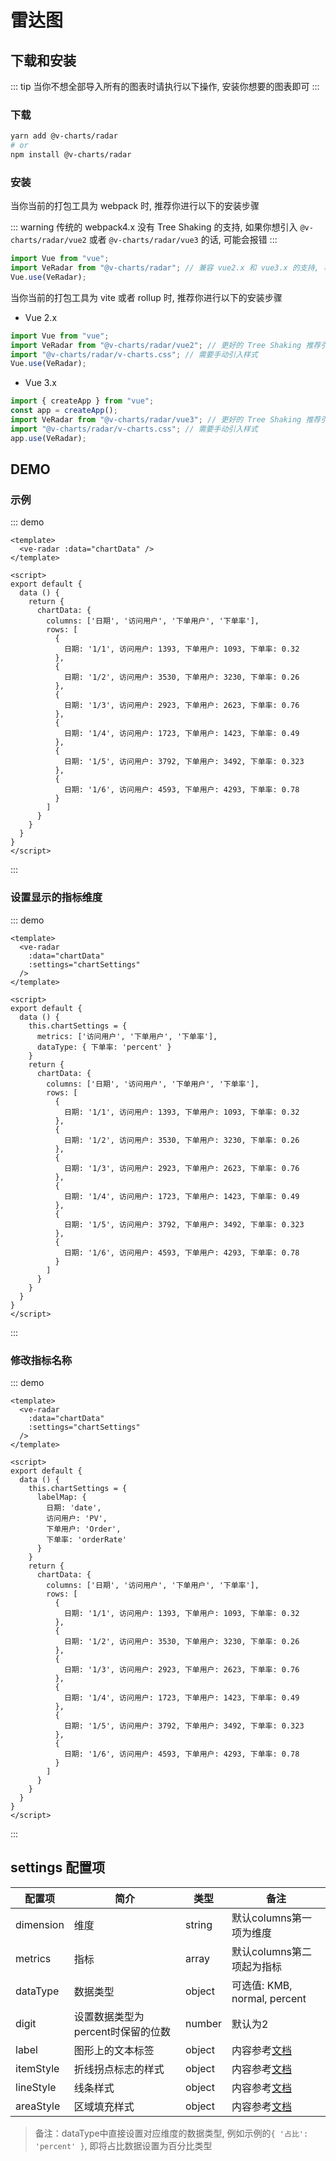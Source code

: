 # 雷达图

## 下载和安装

::: tip 
当你不想全部导入所有的图表时请执行以下操作, 安装你想要的图表即可 
:::

### 下载

```bash
yarn add @v-charts/radar
# or
npm install @v-charts/radar
```

### 安装

当你当前的打包工具为 webpack 时, 推荐你进行以下的安装步骤

::: warning
传统的 webpack4.x 没有 Tree Shaking 的支持, 如果你想引入 `@v-charts/radar/vue2` 或者 `@v-charts/radar/vue3` 的话, 可能会报错
:::

```javascript
import Vue from "vue";
import VeRadar from "@v-charts/radar"; // 兼容 vue2.x 和 vue3.x 的支持, 将会自动加载支持 vue2.x 的支持包或者支持 vue3.x 的支持包
Vue.use(VeRadar);
```

当你当前的打包工具为 vite 或者 rollup 时, 推荐你进行以下的安装步骤

- Vue 2.x

```javascript
import Vue from "vue";
import VeRadar from "@v-charts/radar/vue2"; // 更好的 Tree Shaking 推荐引入 vue2.x 的专属支持包
import "@v-charts/radar/v-charts.css"; // 需要手动引入样式
Vue.use(VeRadar);
```

- Vue 3.x

```javascript
import { createApp } from "vue";
const app = createApp();
import VeRadar from "@v-charts/radar/vue3"; // 更好的 Tree Shaking 推荐引入 vue3.x 的专属支持包
import "@v-charts/radar/v-charts.css"; // 需要手动引入样式
app.use(VeRadar);
```

## DEMO

### 示例

::: demo

```vue
<template>
  <ve-radar :data="chartData" />
</template>

<script>
export default {
  data () {
    return {
      chartData: {
        columns: ['日期', '访问用户', '下单用户', '下单率'],
        rows: [
          {
            日期: '1/1', 访问用户: 1393, 下单用户: 1093, 下单率: 0.32
          },
          {
            日期: '1/2', 访问用户: 3530, 下单用户: 3230, 下单率: 0.26
          },
          {
            日期: '1/3', 访问用户: 2923, 下单用户: 2623, 下单率: 0.76
          },
          {
            日期: '1/4', 访问用户: 1723, 下单用户: 1423, 下单率: 0.49
          },
          {
            日期: '1/5', 访问用户: 3792, 下单用户: 3492, 下单率: 0.323
          },
          {
            日期: '1/6', 访问用户: 4593, 下单用户: 4293, 下单率: 0.78
          }
        ]
      }
    }
  }
}
</script>
```

:::

### 设置显示的指标维度

::: demo

```vue
<template>
  <ve-radar
    :data="chartData"
    :settings="chartSettings"
  />
</template>

<script>
export default {
  data () {
    this.chartSettings = {
      metrics: ['访问用户', '下单用户', '下单率'],
      dataType: { 下单率: 'percent' }
    }
    return {
      chartData: {
        columns: ['日期', '访问用户', '下单用户', '下单率'],
        rows: [
          {
            日期: '1/1', 访问用户: 1393, 下单用户: 1093, 下单率: 0.32
          },
          {
            日期: '1/2', 访问用户: 3530, 下单用户: 3230, 下单率: 0.26
          },
          {
            日期: '1/3', 访问用户: 2923, 下单用户: 2623, 下单率: 0.76
          },
          {
            日期: '1/4', 访问用户: 1723, 下单用户: 1423, 下单率: 0.49
          },
          {
            日期: '1/5', 访问用户: 3792, 下单用户: 3492, 下单率: 0.323
          },
          {
            日期: '1/6', 访问用户: 4593, 下单用户: 4293, 下单率: 0.78
          }
        ]
      }
    }
  }
}
</script>
```

:::

### 修改指标名称

::: demo

```vue
<template>
  <ve-radar
    :data="chartData"
    :settings="chartSettings"
  />
</template>

<script>
export default {
  data () {
    this.chartSettings = {
      labelMap: {
        日期: 'date',
        访问用户: 'PV',
        下单用户: 'Order',
        下单率: 'orderRate'
      }
    }
    return {
      chartData: {
        columns: ['日期', '访问用户', '下单用户', '下单率'],
        rows: [
          {
            日期: '1/1', 访问用户: 1393, 下单用户: 1093, 下单率: 0.32
          },
          {
            日期: '1/2', 访问用户: 3530, 下单用户: 3230, 下单率: 0.26
          },
          {
            日期: '1/3', 访问用户: 2923, 下单用户: 2623, 下单率: 0.76
          },
          {
            日期: '1/4', 访问用户: 1723, 下单用户: 1423, 下单率: 0.49
          },
          {
            日期: '1/5', 访问用户: 3792, 下单用户: 3492, 下单率: 0.323
          },
          {
            日期: '1/6', 访问用户: 4593, 下单用户: 4293, 下单率: 0.78
          }
        ]
      }
    }
  }
}
</script>
```

:::

## settings 配置项

| 配置项 | 简介 | 类型 | 备注 |
| --- | --- | --- | --- |
| dimension | 维度 | string | 默认columns第一项为维度 |
| metrics | 指标 | array | 默认columns第二项起为指标 |
| dataType | 数据类型 | object | 可选值: KMB, normal, percent |
| digit | 设置数据类型为percent时保留的位数 | number | 默认为2 |
| label | 图形上的文本标签 | object | 内容参考[文档](https://echarts.apache.org/zh/option.html#series-radar.label) |
| itemStyle | 折线拐点标志的样式 | object | 内容参考[文档](https://echarts.apache.org/zh/option.html#series-radar.itemStyle) |
| lineStyle | 线条样式 | object | 内容参考[文档](https://echarts.apache.org/zh/option.html#series-radar.lineStyle) |
| areaStyle | 区域填充样式 | object | 内容参考[文档](https://echarts.apache.org/zh/option.html#series-radar.areaStyle)  |

> 备注：dataType中直接设置对应维度的数据类型, 例如示例的`{ '占比': 'percent' }`, 即将占比数据设置为百分比类型
